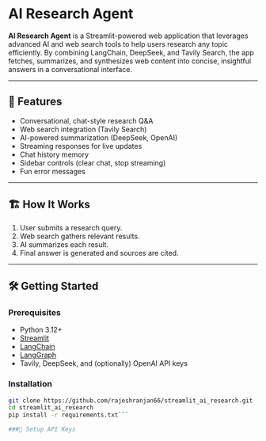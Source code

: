 # AI Research Agent

**AI Research Agent** is a Streamlit-powered web application that leverages advanced AI and web search tools to help users research any topic efficiently. By combining LangChain, DeepSeek, and Tavily Search, the app fetches, summarizes, and synthesizes web content into concise, insightful answers in a conversational interface.

---

## 🚀 Features

- Conversational, chat-style research Q&A
- Web search integration (Tavily Search)
- AI-powered summarization (DeepSeek, OpenAI)
- Streaming responses for live updates
- Chat history memory
- Sidebar controls (clear chat, stop streaming)
- Fun error messages

---

## 🏗️ How It Works

1. User submits a research query.
2. Web search gathers relevant results.
3. AI summarizes each result.
4. Final answer is generated and sources are cited.

---

## 🛠️ Getting Started

### Prerequisites

- Python 3.12+
- [Streamlit](https://streamlit.io/)
- [LangChain](https://github.com/langchain-ai/langchain)
- [LangGraph](https://github.com/langchain-ai/langgraph)
- Tavily, DeepSeek, and (optionally) OpenAI API keys

### Installation

```bash
git clone https://github.com/rajeshranjan66/streamlit_ai_research.git
cd streamlit_ai_research
pip install -r requirements.txt```

###🔑 Setup API Keys






